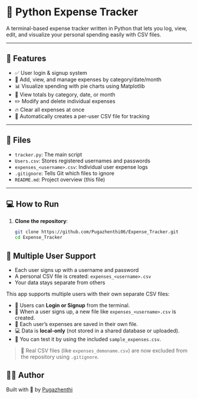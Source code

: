 # 🧾 Python Expense Tracker

A terminal-based expense tracker written in Python that lets you log, view, edit, and visualize your personal spending easily with CSV files.

---

## 🚀 Features

- ✅ User login & signup system
- 💸 Add, view, and manage expenses by category/date/month
- 📊 Visualize spending with pie charts using Matplotlib
- 🧮 View totals by category, date, or month
- ✏️ Modify and delete individual expenses
- 🔥 Clear all expenses at once
- 📁 Automatically creates a per-user CSV file for tracking

---

## 📂 Files

- `tracker.py`: The main script
- `Users.csv`: Stores registered usernames and passwords
- `expenses_<username>.csv`: Individual user expense logs
- `.gitignore`: Tells Git which files to ignore
- `README.md`: Project overview (this file)

---

## 💻 How to Run

1. **Clone the repository**:

   ```bash
   git clone https://github.com/Pugazhenthi06/Expense_Tracker.git
   cd Expense_Tracker

 ## 👥 Multiple User Support

- Each user signs up with a username and password
- A personal CSV file is created: `expenses_<username>.csv`
- Your data stays separate from others

This app supports multiple users with their own separate CSV files:

- 🔐 Users can **Login or Signup** from the terminal.
- 📁 When a user signs up, a new file like `expenses_<username>.csv` is created.
- 🧾 Each user’s expenses are saved in their own file.
- 💻 Data is **local-only** (not stored in a shared database or uploaded).
- 🧪 You can test it by using the included `sample_expenses.csv`.

> 📌 Real CSV files (like `expenses_demoname.csv`) are now excluded from the repository using `.gitignore`.


## 👨‍💻 Author

Built with 💚 by [Pugazhenthi](https://github.com/Pugazhenthi06)
